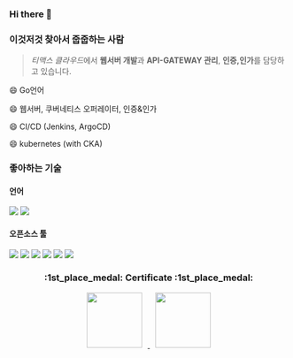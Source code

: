 ### Hi there 👋

<!--
**jinsoo-youn/jinsoo-youn** is a ✨ _special_ ✨ repository because its `README.md` (this file) appears on your GitHub profile.

Here are some ideas to get you started:

- 🔭 I’m currently working on ...
- 🌱 I’m currently learning ...
- 👯 I’m looking to collaborate on ...
- 🤔 I’m looking for help with ...
- 💬 Ask me about ...
- 📫 How to reach me: ...
- 😄 Pronouns: ...
- ⚡ Fun fact: ...
-->
<!-- 
shields.io 참고: https://shields.io/
icon 참고: https://simpleicons.org/?q=go
 -->

### 이것저것 찾아서 줍줍하는 사람

> *티맥스 클라우드*에서 **웹서버 개발**과 **API-GATEWAY 관리**, **인증,인가**를 담당하고 있습니다.

😄 Go언어

😄 웹서버, 쿠버네티스 오퍼레이터, 인증&인가 

😄 CI/CD (Jenkins, ArgoCD)

😄 kubernetes (with CKA)

### 좋아하는 기술

#### 언어
<img src="https://img.shields.io/badge/Go-00ADD8?style=flat&logo=go&logoColor=white"/>  <img src="https://img.shields.io/badge/Python-3776AB?style=flat&logo=python&logoColor=white"/>  

#### 오픈소스 툴

<img src="https://img.shields.io/badge/Docker-2496ED?style=flat&logo=docker&logoColor=white"/>  <img src="https://img.shields.io/badge/Kubernetes-326CE5?style=flat&logo=kubernetes&logoColor=white"/>  <img src="https://img.shields.io/badge/AWS-232F3E?style=flat&logo=Amazon%20AWS&logoColor=white"/>  <img src="https://img.shields.io/badge/Jenkins-D24939?style=flat&logo=jenkins&logoColor=white"/>  <img src="https://img.shields.io/badge/Argo-EF7B4D?style=flat&logo=Argo&logoColor=white"/> <img src="https://img.shields.io/badge/Traefik-9D0FB0?style=flat&logo=Traefik&logoColor=white"/>

<h3 align="center">:1st_place_medal: Certificate :1st_place_medal:</h3>
<p align="center">
<a href="https://www.credly.com/badges/ac04576b-1132-47ad-bfd1-edf72c3ee0d2/public_url">
<img
src="https://images.credly.com/images/8b8ed108-e77d-4396-ac59-2504583b9d54/cka_from_cncfsite__281_29.png"
style="height : 100px; margin-left : 10px; margin-right : 10px;"/>
</a>
<a href="https://www.credly.com/badges/ce1451ca-7cbe-4eef-b251-0e51fe9c317a/public_url">
<img
src="https://images.credly.com/images/9945dfcb-1cca-4529-85e6-db1be3782210/kubernetes-security-specialist-logo2.png"
style="height : 100px; margin-left : 10px; margin-right : 10px;"/>
</a>

</p>
